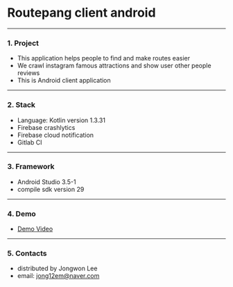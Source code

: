 # Routepang client android
---------------------------

### 1. Project
- This application helps people to find and make routes easier
- We crawl instagram famous attractions and show user other people reviews
- This is Android client application

---------------------------
### 2. Stack
- Language: Kotlin version 1.3.31  
- Firebase crashlytics
- Firebase cloud notification
- Gitlab CI

---------------------------
### 3. Framework
- Android Studio 3.5-1  
- compile sdk version 29  

---------------------------
### 4. Demo
- [Demo Video](https://drive.google.com/open?id=169y81-A1pnN3kSwx5WCf685Z-JlOSIaL)

---------------------------
### 5. Contacts
- distributed by Jongwon Lee  
- email: jong12em@naver.com
